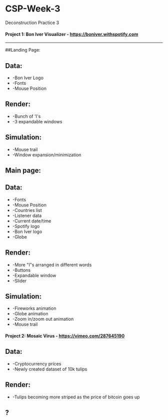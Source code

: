 # CSP-Week-3

Deconstruction Practice 3

#### Project 1: Bon Iver Visualizer - https://boniver.withspotify.com
---
##Landing Page:

## Data:
* -Bon Iver Logo
* -Fonts 
* -Mouse Position

## Render:
* -Bunch of 'I's
* -3 expandable windows

## Simulation:
* -Mouse trail
* -Window expansion/minimization

## Main page:

## Data:
* -Fonts 
* -Mouse Position
* -Countries list
* -Listener data
* -Current date/time
* -Spotify logo
* -Bon Iver logo
* -Globe 

## Render:
* -More "I"s arranged in different words
* -Buttons
* -Expandable window
* -Slider

## Simulation:
* -Fireworks animation
* -Globe animation
* -Zoom in/zoom out animation
* -Mouse trail

#### Project 2: Mosaic Virus - https://vimeo.com/287645190

## Data:
* -Cryptocurrency prices
* -Newly created dataset of 10k tulips

## Render:
* -Tulips becoming more striped as the price of bitcoin goes up

## ?
